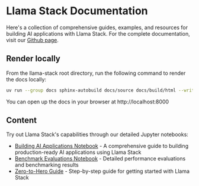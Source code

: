 # Llama Stack Documentation

Here's a collection of comprehensive guides, examples, and resources for building AI applications with Llama Stack. For the complete documentation, visit our [Github page](https://llamastack.github.io/latest/getting_started/index.html).

## Render locally

From the llama-stack root directory, run the following command to render the docs locally:
```bash
uv run --group docs sphinx-autobuild docs/source docs/build/html --write-all
```
You can open up the docs in your browser at http://localhost:8000

## Content

Try out Llama Stack's capabilities through our detailed Jupyter notebooks:

* [Building AI Applications Notebook](./getting_started.ipynb) - A comprehensive guide to building production-ready AI applications using Llama Stack
* [Benchmark Evaluations Notebook](./notebooks/Llama_Stack_Benchmark_Evals.ipynb) - Detailed performance evaluations and benchmarking results
* [Zero-to-Hero Guide](./zero_to_hero_guide) - Step-by-step guide for getting started with Llama Stack
